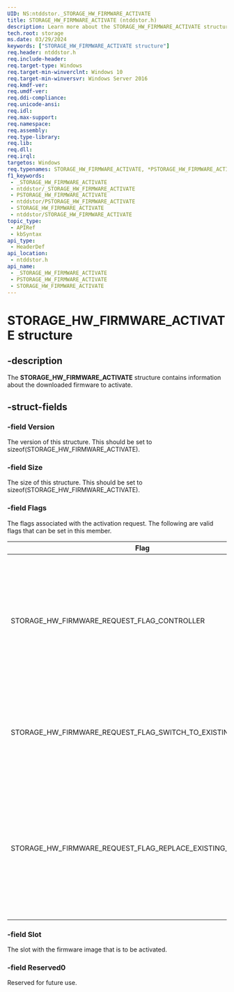 ```yaml
---
UID: NS:ntddstor._STORAGE_HW_FIRMWARE_ACTIVATE
title: STORAGE_HW_FIRMWARE_ACTIVATE (ntddstor.h)
description: Learn more about the STORAGE_HW_FIRMWARE_ACTIVATE structure.
tech.root: storage
ms.date: 03/29/2024
keywords: ["STORAGE_HW_FIRMWARE_ACTIVATE structure"]
req.header: ntddstor.h
req.include-header: 
req.target-type: Windows
req.target-min-winverclnt: Windows 10
req.target-min-winversvr: Windows Server 2016
req.kmdf-ver: 
req.umdf-ver: 
req.ddi-compliance: 
req.unicode-ansi: 
req.idl: 
req.max-support: 
req.namespace: 
req.assembly: 
req.type-library: 
req.lib: 
req.dll: 
req.irql: 
targetos: Windows
req.typenames: STORAGE_HW_FIRMWARE_ACTIVATE, *PSTORAGE_HW_FIRMWARE_ACTIVATE
f1_keywords:
 - _STORAGE_HW_FIRMWARE_ACTIVATE
 - ntddstor/_STORAGE_HW_FIRMWARE_ACTIVATE
 - PSTORAGE_HW_FIRMWARE_ACTIVATE
 - ntddstor/PSTORAGE_HW_FIRMWARE_ACTIVATE
 - STORAGE_HW_FIRMWARE_ACTIVATE
 - ntddstor/STORAGE_HW_FIRMWARE_ACTIVATE
topic_type:
 - APIRef
 - kbSyntax
api_type:
 - HeaderDef
api_location:
 - ntddstor.h
api_name:
 - _STORAGE_HW_FIRMWARE_ACTIVATE
 - PSTORAGE_HW_FIRMWARE_ACTIVATE
 - STORAGE_HW_FIRMWARE_ACTIVATE
---
```


# STORAGE_HW_FIRMWARE_ACTIVATE structure

## -description

The **STORAGE_HW_FIRMWARE_ACTIVATE** structure contains information about the downloaded firmware to activate.

## -struct-fields

### -field Version

The version of this structure. This should be set to sizeof(STORAGE_HW_FIRMWARE_ACTIVATE).

### -field Size

The size of this structure. This should be set to sizeof(STORAGE_HW_FIRMWARE_ACTIVATE).

### -field Flags

The flags associated with the activation request. The following are valid flags that can be set in this member.

| Flag | Description |
| ---- | ----------- |
| STORAGE_HW_FIRMWARE_REQUEST_FLAG_CONTROLLER | Indicates that the target of the request is a controller or adapter, different than the device handle or object itself (e.g. NVMe SSD or HBA). |
| STORAGE_HW_FIRMWARE_REQUEST_FLAG_SWITCH_TO_EXISTING_FIRMWARE | Indicates that an existing firmware image in the specified slot should be activated. |
| STORAGE_HW_FIRMWARE_REQUEST_FLAG_REPLACE_EXISTING_IMAGE | Indicates that the existing firmware in the slot should be activated with a controller reset. Available starting with Windows 11, version 24H2. |

### -field Slot

The slot with the firmware image that is to be activated.

### -field Reserved0

Reserved for future use.
